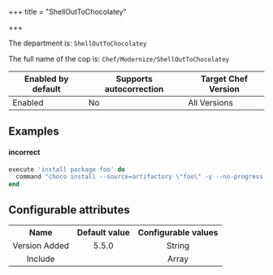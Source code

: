 +++
title = "ShellOutToChocolatey"

+++

<!-- This content is automatically generated. See https://github.com/chef/chef-web-docs/blob/main/generated/README.md -->

The department is: `ShellOutToChocolatey`

The full name of the cop is: `Chef/Modernize/ShellOutToChocolatey`

| Enabled by default | Supports autocorrection | Target Chef Version |
| --- | --- | --- |
| Enabled | No | All Versions |

## Examples


#### incorrect

```ruby
execute 'install package foo' do
  command "choco install --source=artifactory \"foo\" -y --no-progress --ignore-package-exit-codes"
end
```

## Configurable attributes

<table>
<tbody><tr>
<th>Name</th>
<th>Default value</th>
<th>Configurable values</th>
</tr>
<tr>
<td style="text-align:center">Version Added</td>
<td style="text-align:center">5.5.0</td>
<td style="text-align:center">String</td>
</tr>
<tr><td style="text-align:center">Include</td>
<td style="text-align:center"><ul>
</ul>
</td>
<td style="text-align:center">Array</td>
</tr></tbody></table>
